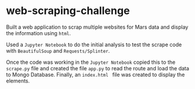 # web-scraping-challenge

Built a web application to scrap multiple websites for Mars data and display the information using `html`.

Used a `Jupyter Notebook` to do the initial analysis to test the scrape code with `BeautifulSoup` and `Requests/Splinter`.

Once the code was working in the `Jupyter Notebook` copied this to the `scrape.py` file and created the file `app.py` to read the route and load the data to Mongo Database. Finally, an `index.html ` file was created to display the elements.